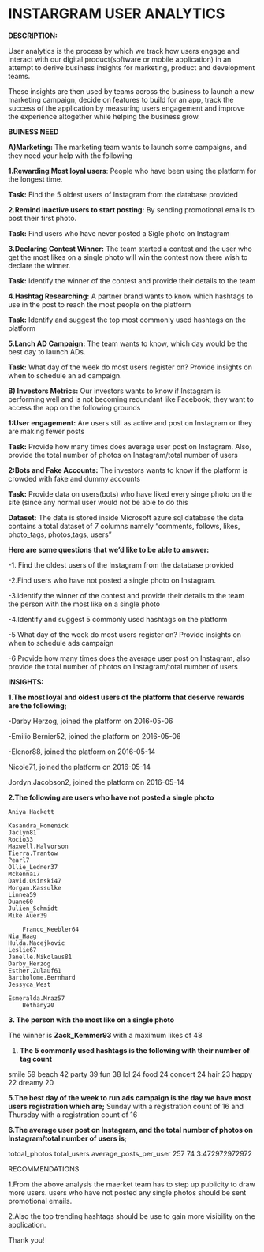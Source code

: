 


# INSTARGRAM USER ANALYTICS

**DESCRIPTION:**

User analytics is the process by which we track how users engage and interact with our digital product(software or mobile application) in an attempt to derive business insights for marketing, product and development teams.

These insights are then used by teams across the business to launch a new marketing campaign, decide on features to build for an app, track the success of the application by measuring users engagement and improve the experience altogether while helping the business grow.

**BUINESS NEED**

**A)Marketing:** The marketing team wants to launch some campaigns, and they need your help with the following

**1.Rewarding Most loyal users**: People who have been using the platform for the longest time.

**Task:** Find the 5 oldest users of Instagram from the database provided

**2.Remind inactive users to start posting:** By sending promotional emails to post their first photo.

**Task:** Find users who have never posted a Sigle photo on Instagram

**3.Declaring Contest Winner:** The team started a contest and the user who get the most likes on a single photo will win the contest now there wish to declare the winner.

**Task:** Identify the winner of the contest and provide their details to the team

**4.Hashtag Researching:** A partner brand wants to know which hashtags to use in the post to reach the most people on the platform

**Task:** Identify and suggest the top most commonly used hashtags on the platform

**5.Lanch AD Campaign:** The team wants to know, which day would be the best day to launch ADs.

**Task:** What day of the week do most users register on? Provide insights on when to schedule an ad campaign.

**B) Investors Metrics:** Our investors wants to know if Instagram is performing well and is not becoming redundant like Facebook, they want to access the app on the following grounds

**1:User engagement:** Are users still as active and post on Instagram or they are making fewer posts

**Task:** Provide how many times does average user post on Instagram. Also, provide the total number of photos on Instagram/total number of users

**2:Bots and Fake Accounts:** The investors wants to know if the platform is crowded with fake and dummy  accounts

**Task:** Provide data on users(bots) who have liked every singe photo on the site (since any normal user would not be able to do this

**Dataset:** The data is stored inside Microsoft azure sql database the data contains a total dataset of 7 columns namely “comments, follows, likes, photo_tags, photos,tags, users”

**Here are some questions that we’d like to be able to answer:**

-1. Find the oldest users of the Instagram from the database provided

-2.Find users who have not posted a single photo on Instagram.

-3.identify the winner of the contest and provide their details to the team the person with the most like on a single photo

-4.Identify and suggest 5 commonly used hashtags on the platform

-5 What day of the week do most users register on? Provide insights on when to schedule ads campaign

-6 Provide how many times does the average user post on Instagram, also provide the total number of photos on Instagram/total number of users

**INSIGHTS:**

**1.The most loyal and oldest users of the platform that deserve rewards are the following;**

-Darby Herzog, joined the platform on 2016-05-06 

-Emilio Bernier52, joined the platform on 2016-05-06

-Elenor88, joined the platform on 2016-05-14

Nicole71, joined the platform on 2016-05-14

Jordyn.Jacobson2, joined the platform on 2016-05-14

**2.The following are users who have not posted a single photo**

	Aniya_Hackett	    

	Kasandra_Homenick
	Jaclyn81	        
	Rocio33	            
	Maxwell.Halvorson	
	Tierra.Trantow	    
	Pearl7	            
	Ollie_Ledner37	   
	Mckenna17	        
	David.Osinski47	    
	Morgan.Kassulke	    
	Linnea59	        
	Duane60        
	Julien_Schmidt	    
	Mike.Auer39      

        Franco_Keebler64
	Nia_Haag	        
	Hulda.Macejkovic
	Leslie67	        
	Janelle.Nikolaus81	
	Darby_Herzog	    
	Esther.Zulauf61  	
	Bartholome.Bernhard
	Jessyca_West	    

	Esmeralda.Mraz57	
        Bethany20	        

**3.  The person with the most like on a single photo**

 The winner is **Zack_Kemmer93** with a maximum likes of 48

1. **The 5 commonly used hashtags is the following with their number of tag count**

smile	    59
beach	    42
party	    39
fun	           38
lol	           24
food	   24
concert	   24
hair	           23
happy	   22
dreamy	   20

**5.The best day of the week to run  ads campaign is the day we have most users registration which are;** Sunday with a registration count of 16 and Thursday with a registration count of 16

**6.The average user post on Instagram, and the total number of photos on Instagram/total number of users is;**

totoal_photos  total_users     average_posts_per_user
257	               74	         3.472972972972

RECOMMENDATIONS

1.From the above analysis the maerket team has to step up publicity to draw more users. users who have not posted any single photos should be sent promotional emails.

2.Also the top trending hashtags should be use to gain more visibility on the application.

Thank you!
